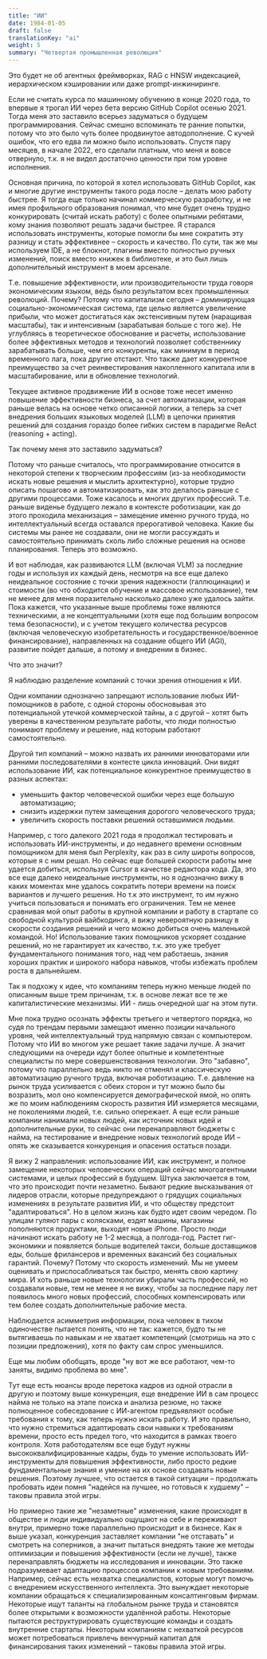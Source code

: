 ```yaml
---
title: "ИИ"
date: 1984-01-05
draft: false
translationKey: "ai"
weight: 5
summary: "Четвертая промышленная революция"
---
```


Это будет не об агентных фреймворках, RAG с HNSW индексацией, иерархическом кэшировании или даже prompt-инжиниринге.

Если не считать курса по машинному обучению в конце 2020 года, то впервые я трогал ИИ через бета версию GitHub Copilot осенью 2021. Тогда меня это заставило всерьез задуматься о будущем программирования. Сейчас смешно вспоминать те ранние попытки, потому что это было чуть более продвинутое автодополнение. С кучей ошибок, что его едва ли можно было использовать. Спустя пару месяцев, в начале 2022, его сделали платным, что меня и вовсе отвернуло, т.к. я не видел достаточно ценности при том уровне исполнения.

Основная причина, по которой я хотел использовать GitHub Copilot, как и многие другие инструменты такого рода после – делать мою работу быстрее. Я тогда еще только начинал коммерческую разработку, и не имея профильного образования понимал, что мне будет очень трудно конкурировать (считай искать работу) с более опытными ребятами, кому знания позволяют решать задачи быстрее. Я старался использовать инструменты, которые помогли бы мне сократить эту разницу и стать эффективнее – скорость и качество. По сути, так же мы используем IDE, а не блокнот, плагины вместо полностью ручных изменений, поиск вместо книжек в библиотеке, и это был лишь дополнительный инструмент в моем арсенале.

Т.е. повышение эффективности, или производительности труда говоря экономическим языком, ведь было результатом всех промышленных революций. Почему? Потому что капитализм сегодня – доминирующая социально-экономическая система, где целью является увеличение прибыли, что может достигаться как экстенсивным путем (наращивая масштабы), так и интенсивным (зарабатывая больше с того же). Не углубляясь в теоретическое обоснование и расчеты, использование более эффективных методов и технологий позволяет собственнику зарабатывать больше, чем его конкуренты, как минимум в период временного лага, пока другие отстают. Что также дает конкурентное преимущество за счет реинвестирования накопленного капитала или в масштабирование, или в обновление технологий.

Текущее активное продвижение ИИ в основе тоже несет именно повышение эффективности бизнеса, за счет автоматизации, которая раньше велась на основе четко описанной логики, а теперь за счет внедрения больших языковых моделей (LLM) в цепочки принятия решений для создания гораздо более гибких систем в парадигме ReAct (reasoning + acting).

Так почему меня это заставило задуматься?

Потому что раньше считалось, что программирование относится в некоторой степени к творческим профессиям (из-за необходимости искать новые решения и мыслить архитектурно), которые трудно описать пошагово и автоматизировать, как это делалось раньше с другими процессами. Тоже касалось и многих других профессий. Т.е. раньше виденье будущего лежало в контексте роботизации, как до этого проходила механизация – замещение именно ручного труда, но интеллектуальный всегда оставался прерогативой человека. Какие бы системы мы ранее не создавали, они не могли рассуждать и самостоятельно принимать сколь либо сложные решения на основе планирования. Теперь это возможно.

И вот наблюдая, как развиваются LLM (включая VLM) за последние годы и используя их каждый день, несмотря на все еще далеко неидеальное состояние с точки зрения надежности (галлюцинации) и стоимости (во что обходится обучение и массовое использование), тем не менее для меня поразительно насколько далеко уже удалось зайти. Пока кажется, что указанные выше проблемы тоже являются техническими, а не концептуальными (хотя еще под большим вопросом тема безопасности), и с учетом текущего количества ресурсов (включая человеческую изобретательность и государственное/военное финансирование), направленных на создание общего ИИ (AGI), развитие пойдет дальше, а потому и внедрении в бизнес.

Что это значит?

Я наблюдаю разделение компаний с точки зрения отношения к ИИ.

Одни компании однозначно запрещают использование любых ИИ-помощников в работе, с одной стороны обосновывая это потенциальной утечкой коммерческой тайны, а с другой – хотят быть уверены в качественном результате работы, что люди полностью понимают проблему и решение, над которым работают самостоятельно.

Другой тип компаний – можно назвать их ранними инноваторами или ранними последователями в контесте цикла инноваций. Они видят использование ИИ, как потенциальное конкурентное преимущество в разных аспектах:

- уменьшить фактор человеческой ошибки через еще большую автоматизацию;
- снизить издержки путем замещения дорогого человеческого труда;
- увеличить скорость поставки решений оставшимися людьми.

Например, с того далекого 2021 года я продолжал тестировать и использовать ИИ-инструменты, и до недавнего времени основным помощником для меня был Perplexity, как раз в силу широты вопросов, которые я с ним решал. Но сейчас еще большей скорости работы мне удается добиться, используя Cursor в качестве редактора кода. Да, это все еще далеко неидеальные инструменты, но я однозначно вижу в каких моментах мне удалось сократить потери времени на поиск вариантов и лучшего решения. Но т.к это инструмент, то им нужно учиться пользоваться и понимать его ограничения. Тем не менее сравнивая мой опыт работы в крупной компании и работу в стартапе со свободной культурой вайбкодинга, я вижу невероятную разницу в скорости создания решений и чего можно добиться очень маленькой командой. Но! Использование таких помощников ускоряет создание решений, но не гарантирует их качество, т.к. это уже требует фундаментального понимания того, над чем работаешь, знания хороших практик и широкого набора навыков, чтобы избежать проблем роста в дальнейшем.

Так я подхожу к идее, что компаниям теперь нужно меньше людей по описанным выше трем причинам, т.к. в основе лежат все те же капиталистические механизмы. ИИ - лишь очередной шаг на этом пути.

Мне пока трудно осознать эффекты третьего и четвертого порядка, но судя по трендам первыми замещают именно позиции начального уровня, чей интеллектуальный труд напрямую связан с компьютером. Потому что ИИ во многом уже решает такие задачи лучше. А значит следующими на очереди идут более опытные и компетентные специалисты по мере совершенствования технологии. Это "забавно", потому что параллельно ведь никто не отменял и классическую автоматизацию ручного труда, включая роботизацию. Т.е. давление на рынок труда усиливается с обеих сторон и тут можно было бы возразить, мол оно компенсируется демографической ямой, но опять же по моим наблюдениям скорость развития ИИ измеряется месяцами, не поколениями людей, т.е. сильно опережает. А еще если раньше компании нанимали новых людей, как источник новых идей и дополнительные руки, то сейчас они перенаправляют бюджеты с найма, на тестирование и внедрение новых технологий вроде ИИ – опять же сказывается конкуренция и опасения остаться позади.

Я вижу 2 направления: использование ИИ, как инструмент, и полное замещение некоторых человеческих операций сейчас многоагентными системами, и целых профессий в будущем. Штука заключается в том, что это происходит почти незаметно. Бывают редкие высказывания от лидеров отрасли, которые предупреждают о грядущих социальных изменениях в результате развития ИИ, и что обществу предстоит "адаптироваться". Но в целом жизнь как будто идет своим чередом. По улицам гуляют пары с колясками, ездят машины, магазины пополняются продуктами, выходят новые iPhone. Просто люди начинают искать работу не 1-2 месяца, а полгода-год. Растет гиг-экономики и появляется больше водителей такси, больше доставщиков еды, больше фрилансеров и временных вакансий без социальных гарантий. Почему? Потому что скорость изменений. Мы не умеем оценивать и приспосабливаться так быстро, менять свою картину мира. И хоть раньше новые технологии убирали часть профессий, но создавали новые, тем не менее я не вижу, чтобы за последние пару лет появилось много новых профессий, способных компенсировать или тем более создать дополнительные рабочие места.

Наблюдается асимметрия информации, пока человек в тихом одиночестве пытается понять, что не так: кажется, будто ты не вытягиваешь по навыкам и не хватает компетенций (смотришь на это с позиции предложения), хотя по факту сам спрос уменьшился.

Еще мы любим обобщать, вроде "ну вот же все работают, чем-то заняты, видимо проблема во мне".

Тут еще есть нюансы вроде перетока кадров из одной отрасли в другую и поэтому выше конкуренция, еще внедрение ИИ в сам процесс найма не только на этапе поиска и анализа резюме, но также полноценное собеседование с ИИ-агентом предъявляют особые требования к тому, как теперь нужно искать работу. И это правильно, что нужно стремиться адаптировать свои навыки к требованиям времени, просто есть предел того, что находится в рамках твоего контроля. Хотя работодателям все еще будут нужны высококвалифицированные кадры, будь то умение использовать ИИ-инструменты для повышения эффективности, либо просто редкие фундаментальные знания и умение на их основе создавать новые решения. Поэтому лучшее, что остается в такой ситуации – продолжать пробовать идеи помня "надейся на лучшее, но готовься к худшему" – таковы правила этой игры.

Но примерно такие же "незаметные" изменения, какие происходят в обществе и люди индивидуально ощущают на себе и переживают внутри, примерно тоже параллельно происходит и в бизнесе. Как я выше указал, конкуренция заставляет компании "не отставать" и смотреть на соперников, а значит пытаться внедрять такие же методы оптимизации и повышения эффективности (если не лучше), также перенаправлять бюджеты на исследования и инновации. Это также подразумевает адаптацию процессов компании к новым требованиям. Например, сейчас есть нехватка специалистов, которые могут помочь с внедрением искусственного интеллекта. Это вынуждает некоторые компании обращаться к специализированным консалтинговым фирмам. Некоторые ищут таланты на глобальном рынке труда и становятся более открытыми к возможности удалённой работы. Некоторые пытаются реструктурировать существующие команды и создать внутренние стартапы. Некоторым компаниям с нехваткой ресурсов может потребоваться привлечь венчурный капитал для финансирования таких изменений – таковы правила этой игры.
